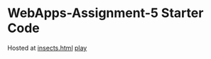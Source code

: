 # WebApps-Assignment-5 Starter Code
Hosted at [insects.html](https://44-563-web-apps-f22.github.io/44563-webapps-assignment-5-TejaswiniK26/)
[play](insects.html)